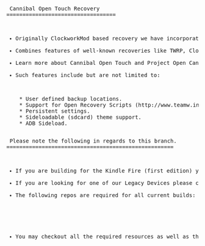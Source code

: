 <pre> Cannibal Open Touch Recovery
==================================

<ul>
<li>Originally ClockworkMod based recovery we have incorporated and updated touch controls originally written by Napstar of Team Utter Chaos.</li>
<li>Combines features of well-known recoveries like TWRP, ClockworkMod and AmonRA to allow users to easily and effortlessly manage their Android-powered devices.</li>
<li>Learn more about Cannibal Open Touch and Project Open Cannibal at http://www.projectopencannibal.net/the-project/ or come join as on our Forums at http://forums.projectopencannibal.net/.</li>
<li>Such features include but are not limited to:</li>
</ul>
	* User defined backup locations.
	* Support for Open Recovery Scripts (http://www.teamw.in/OpenRecoveryScript).
	* Persistent settings.
	* Sideloadable (sdcard) theme support.
	* ADB Sideload.

<pre> Please note the following in regards to this branch.
====================================================

<ul>
<li>If you are building for the Kindle Fire (first edition) you may also checkout https://github.com/ProjectOpenCannibal/android_bootable_recovery/tree/hybrid for stable builds instead.</li>
<li>If you are looking for one of our Legacy Devices please checkout https://github.com/ProjectOpenCannibal/android_bootable_recovery/tree/gingerbread instead.</li>
<li>The following repos are required for all current builds: https://github.com/ProjectOpenCannibal/android_bootable_recovery_res and https://github.com/ProjectOpenCannibal/android_bootable_recovery_gui/tree/jellybean.</li>
</ul>

<ul>
<li>You may checkout all the required resources as well as the most recent stable tag by using one of the included local_manifests here: https://github.com/ProjectOpenCannibal/cotr-local_manifests</li>
</ul>
